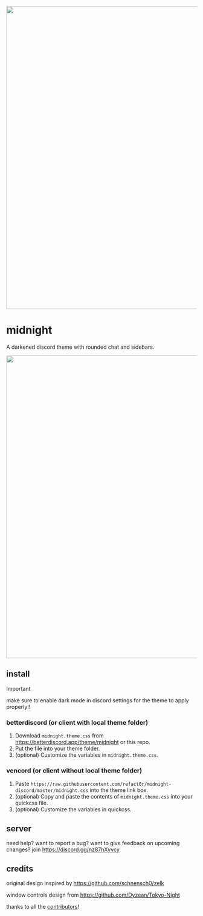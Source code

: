 <img width=800 src="https://github.com/refact0r/midnight-discord/assets/34758569/b831a8a7-1e7f-4114-9420-cbbb8e8f184f">

# midnight

A darkened discord theme with rounded chat and sidebars.

<img width=800 src="https://github.com/refact0r/midnight-discord/assets/34758569/cbe7667b-a462-43b6-b24d-cd9c1fc8236d">

## install

> [!IMPORTANT]  
> make sure to enable dark mode in discord settings for the theme to apply properly!!

### betterdiscord (or client with local theme folder)

1. Download `midnight.theme.css` from <https://betterdiscord.app/theme/midnight> or this repo.
2. Put the file into your theme folder.
3. (optional) Customize the variables in `midnight.theme.css`.

### vencord (or client without local theme folder)

1. Paste `https://raw.githubusercontent.com/refact0r/midnight-discord/master/midnight.css` into the theme link box.
3. (optional) Copy and paste the contents of `midnight.theme.css` into your quickcss file.
4. (optional) Customize the variables in quickcss.

## server

need help? want to report a bug? want to give feedback on upcoming changes? join <https://discord.gg/nz87hXyvcy>

## credits

original design inspired by <https://github.com/schnensch0/zelk>

window controls design from <https://github.com/Dyzean/Tokyo-Night>

thanks to all the [contributors](https://github.com/refact0r/midnight-discord/graphs/contributors)!
